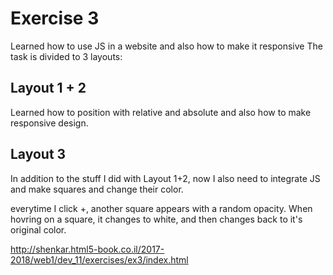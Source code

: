 # Exercise 3
Learned how to use JS in a website and also how to make it responsive
The task is divided to 3 layouts:

## Layout 1 + 2
Learned how to position with relative and absolute and also how to make responsive design.

## Layout 3
In addition to the stuff I did with Layout 1+2, now I also need to integrate JS and make squares and change their color.

everytime I click +, another square appears with a random opacity.
When hovring on a square, it changes to white, and then changes back to it's original color.


http://shenkar.html5-book.co.il/2017-2018/web1/dev_11/exercises/ex3/index.html